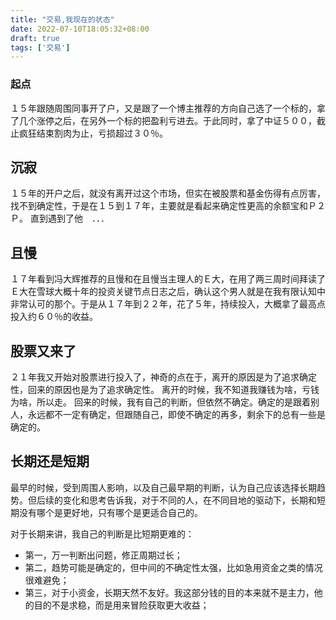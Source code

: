 ```yaml
---
title: "交易,我现在的状态"
date: 2022-07-10T18:05:32+08:00
draft: true
tags: ['交易']
---
```


### 起点
１５年跟随周围同事开了户，又是跟了一个博主推荐的方向自己选了一个标的，拿了几个涨停之后，在另外一个标的把盈利亏进去。于此同时，拿了中证５００，截止疯狂结束割肉为止，亏损超过３０％。

## 沉寂
１５年的开户之后，就没有离开过这个市场，但实在被股票和基金伤得有点厉害，找不到确定性，于是在１５到１７年，主要就是看起来确定性更高的余额宝和Ｐ２Ｐ。
直到遇到了他　．．．

## 且慢
１７年看到冯大辉推荐的且慢和在且慢当主理人的Ｅ大，在用了两三周时间拜读了Ｅ大在雪球大概十年的投资关键节点日志之后，确认这个男人就是在我有限认知中非常认可的那个。于是从１７年到２２年，花了５年，持续投入，大概拿了最高点投入约６０％的收益。

## 股票又来了
２１年我又开始对股票进行投入了，神奇的点在于，离开的原因是为了追求确定性，回来的原因也是为了追求确定性。
离开的时候，我不知道我赚钱为啥，亏钱为啥，所以走。
回来的时候，我有自己的判断，但依然不确定。确定的是跟着别人，永远都不一定有确定，但跟随自己，即使不确定的再多，剩余下的总有一些是确定的。

## 长期还是短期
最早的时候，受到周围人影响，以及自己最早期的判断，认为自己应该选择长期趋势。但后续的变化和思考告诉我，对于不同的人，在不同目地的驱动下，长期和短期没有哪个是更好地，只有哪个是更适合自己的。

对于长期来讲，我自己的判断是比短期更难的：

* 第一，万一判断出问题，修正周期过长；
* 第二，趋势可能是确定的，但中间的不确定性太强，比如急用资金之类的情况很难避免；
* 第三，对于小资金，长期天然不友好。我这部分钱的目的本来就不是主力，他的目的不是求稳，而是用来冒险获取更大收益；